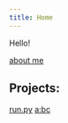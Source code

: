 ```yaml
---
title: Home
---
```

Hello!

[about me](aboutme)


## Projects:
[run.py](http://runpy.oddcell.ca)
[a:bc](http://abc.oddcell.ca)

